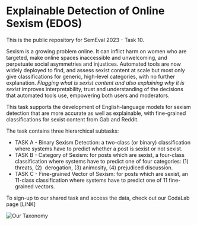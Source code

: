 # Explainable Detection of Online Sexism (EDOS)

This is the public repository for SemEval 2023 - Task 10.

Sexism is a growing problem online. It can inflict harm on women who are targeted, make online spaces inaccessible and unwelcoming, and perpetuate social asymmetries and injustices. Automated tools are now widely deployed to find, and assess sexist content at scale but most only give classifications for generic, high-level categories, with no further explanation. *Flagging what is sexist content and also explaining why it is sexist* improves interpretability, trust and understanding of the decisions that automated tools use, empowering both users and moderators.

This task supports the development of English-language models for sexism detection that are more accurate as well as explainable, with fine-grained classifications for sexist content from Gab and Reddit.

The task contains three hierarchical subtasks:

* TASK A - Binary Sexism Detection: a two-class (or binary) classification where systems have to predict whether a post is sexist or not sexist.
* TASK B - Category of Sexism: for posts which are sexist, a four-class classification where systems have to predict one of four categories: (1) threats, (2)  derogation, (3) animosity, (4) prejudiced discussion. 
* TASK C - Fine-grained Vector of Sexism: for posts which are sexist, an 11-class classification where systems have to predict one of 11 fine-grained vectors.

To sign-up to our shared task and access the data, check out our CodaLab page [LINK]

![Our Taxonomy](https://github.com/rewire-online/edos/blob/main/edos_vectors.png?raw=true)
